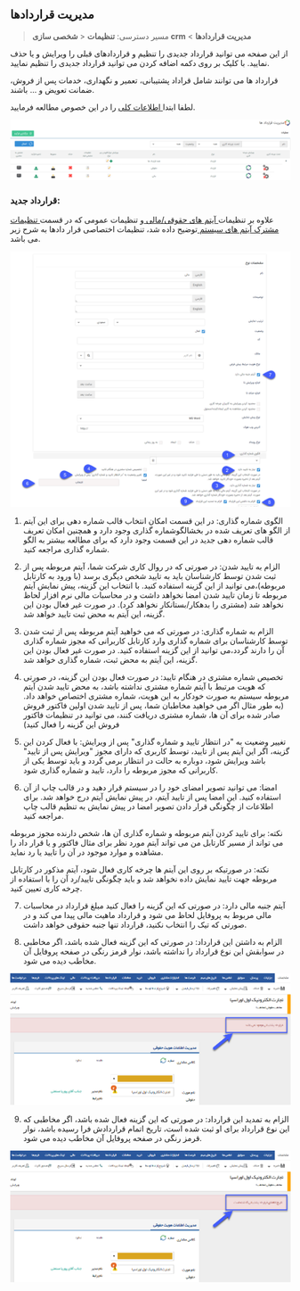 ﻿## مدیریت قراردادها

> مسیر دسترسی: **تنظیمات** < **شخصی سازی crm** < **مدیریت قراردادها**

از این صفحه می توانید قرارداد جدیدی را تنظیم و قراردادهای قبلی را ویرایش و یا حذف نمایید. با کلیک بر روی دکمه اضافه کردن می توانید قرارداد جدیدی را تنظیم نمایید.

قرارداد ها می توانند شامل قراداد پشتیبانی، تعمیر و نگهداری، خدمات پس از فروش، ضمانت تعویض و ... باشند. 

لطفا ابتدا[  اطلاعات کلی](https://github.com/1stco/PayamGostarDocs/blob/master/help%202.5.4/Settings/Personalization-crm/Overview/General-information/General-information.md) را در این خصوص مطالعه فرمایید.

![](ContractManagement1.png)

### قرارداد جدید:

علاوه بر تنظیمات[ آیتم های حقوقی/مالی ](https://github.com/1stco/PayamGostarDocs/blob/master/help2.5.4/Settings/Personalization-crm/Overview/General-information/Legal-financial-items/Legal-financial-items.md) و تنظیمات عمومی که در قسمت[ تنظیمات مشترک آیتم های سیستم ](https://github.com/1stco/PayamGostarDocs/blob/master/help%202.5.4/Settings/Personalization-crm/Overview/General-information/Shared-information-of-system%20items/Shared-information-of-system%20items.md) توضیح داده شد، تنظیمات اختصاصی قرار دادها به شرح زیر می باشد.


![](ContractManagement.png)

1. الگوی  شماره گذاری: در این قسمت امکان انتخاب قالب شماره دهی برای این آیتم از الگو های تعریف شده  در بخشالگوشماره گذاری وجود دارد و همچنین امکان تعریف قالب شماره دهی جدید در این قسمت وجود دارد که برای مطالعه بیشتر به الگو شماره گذاری مراجعه کنید.

2. الزام به تایید شدن: در صورتی که در روال کاری شرکت شما،  آیتم مربوطه پس از ثبت شدن توسط کارشناسان باید به تایید شخص دیگری برسد (با ورود به کارتابل مربوطه)،می توانید از این گزینه استفاده کنید. با انتخاب این گزینه، پیش نمایش آیتم مربوطه تا زمان تایید شدن امضا نخواهد داشت و در محاسبات مالی نرم افزار لحاظ نخواهد شد (مشتری را بدهکار/بستانکار نخواهد کرد). در صورت غیر فعال بودن این گزینه، این آیتم به محض ثبت تایید خواهد شد.

3. الزام به شماره گذاری: در صورتی که می خواهید آیتم مربوطه پس از ثبت شدن توسط کارشناسان برای شماره گذاری وارد کارتابل کاربرانی که مجوز شماره گذاری آن را دارند گردد،می توانید از این گزینه استفاده کنید. در صورت غیر فعال بودن این گزینه، این آیتم به محض ثبت، شماره گذاری خواهد شد.

4. تخصیص شماره مشتری در هنگام تایید: در صورت فعال بودن این گزینه، در صورتی که هویت مرتبط با آیتم شماره مشتری نداشته باشد، به محض تایید شدن آیتم مربوطه  سیستم به صورت خودکار به این هویت، شماره مشتری اختصاص خواهد داد. (به طور مثال اگر می خواهید مخاطبان شما، پس از تایید شدن اولین فاکتور فروش صادر شده برای آن ها، شماره مشتری دریافت کنند، می توانید در تنظیمات فاکتور فروش این گزینه را فعال کنید)

5. تغییر وضعیت به "در انتظار تایید و شماره گذاری" پس از ویرایش: با فعال کردن این گزینه، اگر این آیتم پس از تایید، توسط کاربری که دارای مجوز "ویرایش پس از تایید" باشد ویرایش شود، دوباره به حالت در انتظار برمی گردد و باید توسط یکی از کاربرانی که مجوز مربوطه را دارد، تایید و شماره گذاری شود. 

6. امضا: می توانید تصویر امضای خود را در سیستم قرار دهید و در قالب چاپ از آن استفاده کنید. این امضا پس از تایید آیتم، در پیش نمایش آیتم درج خواهد شد. برای اطلاعات از چگونگی قرار دادن تصویر امضا در پیش نمایش به  تنظیم قالب چاپ مراجعه کنید.

نکته: برای تایید کردن آیتم مربوطه و شماره گذاری آن ها، شخص دارنده مجوز مربوطه می تواند از مسیر کارتابل من می تواند آیتم مورد نظر برای مثال فاکتور و یا قرار داد  را مشاهده و موارد موجود در آن را تایید یا رد نماید.

نکته: در صورتیکه بر روی این آیتم ها چرخه کاری فعال شود، آیتم مذکور در کارتابل مربوطه جهت تایید نمایش داده نخواهد شد و باید چگونگی تایید/رد آن را با استفاده از چرخه کاری تعیین کنید.

7. آیتم جنبه مالی دارد: در صورتی که این گزینه را فعال کنید مبلغ قرارداد در محاسبات مالی مربوط به پروفایل لحاظ می شود و قرارداد ماهیت مالی پیدا می کند و در صورتی که تیک را انتخاب نکنید، قرارداد تنها جنبه حقوقی خواهد داشت.

8. الزام به داشتن این قرارداد: در صورتی که این گزینه فعال شده باشد، اگر مخاطبی در سوابقش این نوع قرارداد را نداشته باشد، نوار قرمز رنگی در صفحه پروفایل آن مخاطب دیده می شود.

![](ContractManagement3.png)

9. الزام به تمدید این قرارداد: در صورتی که این گزینه فعال شده باشد، اگر مخاطبی که این نوع قرارداد برای او ثبت شده است، تاریخ اتمام قراردادش فرا رسیده باشد، نوار قرمز رنگی در صفحه پروفایل آن  مخاطب دیده می شود.

![](ContractManagement4.png)
